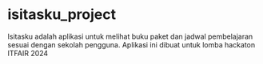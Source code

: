 # isitasku_project

Isitasku adalah aplikasi untuk melihat buku paket dan jadwal pembelajaran sesuai dengan sekolah pengguna. Aplikasi ini dibuat untuk lomba hackaton ITFAIR 2024
